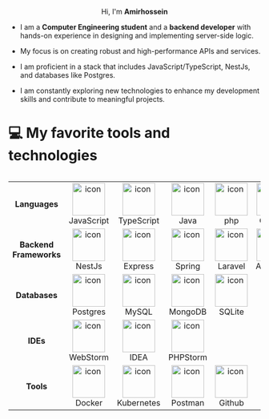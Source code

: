 <p align="center">Hi, I'm <strong>Amirhossein</strong></p>

- I am a **Computer Engineering student** and a **backend developer** with hands-on experience in designing and implementing server-side logic. 

- My focus is on creating robust and high-performance APIs and services. 

- I am proficient in a stack that includes JavaScript/TypeScript, NestJs, and databases like Postgres. 

- I am constantly exploring new technologies to enhance my development skills and contribute to meaningful projects.

# 💻 My favorite tools and technologies

<table align="left">
  <tr>
    <td align="center"><strong>Languages</strong></td>
    <td align="center" width="96">
        <img src="https://skillicons.dev/icons?i=js&theme=dark" alt="icon" width="65" height="65" />
      <br>JavaScript
    </td>
    <td align="center" width="96">
        <img src="https://skillicons.dev/icons?i=ts&theme=dark" alt="icon" width="65" height="65" />
      <br>TypeScript
    </td>
    <td align="center" width="96">
        <img src="https://skillicons.dev/icons?i=java&theme=dark" alt="icon" width="65" height="65" />
      <br>Java
    </td>
    <td align="center" width="96">
        <img src="https://skillicons.dev/icons?i=php&theme=dark" alt="icon" width="65" height="65" />
      <br>php
    </td>
    <td align="center" width="96">
        <img src="https://skillicons.dev/icons?i=go&theme=dark" alt="icon" width="65" height="65" />
      <br>Golang
    </td>
    <td align="center" width="96">
        <img src="https://skillicons.dev/icons?i=cs&theme=dark" alt="icon" width="65" height="65" />
      <br>C#
    </td>
  </tr>
  <tr>
    <td align="center"><strong>Backend Frameworks</strong></td>
    <td align="center" width="96">
        <img src="https://skillicons.dev/icons?i=nestjs&theme=dark" alt="icon" width="65" height="65" />
      <br>NestJs
    </td>
    <td align="center" width="96">
        <img src="https://skillicons.dev/icons?i=express&theme=dark" alt="icon" width="65" height="65" />
      <br>Express
    </td>
    <td align="center" width="96">
        <img src="https://skillicons.dev/icons?i=spring&theme=dark" alt="icon" width="65" height="65" />
      <br>Spring
    </td>
    <td align="center" width="96">
        <img src="https://skillicons.dev/icons?i=laravel&theme=dark" alt="icon" width="65" height="65" />
      <br>Laravel
    </td>
    <td align="center" width="96">
        <img src="https://skillicons.dev/icons?i=dotnet&theme=dark" alt="icon" width="65" height="65" />
      <br>ASP.NET 
    </td>
  </tr>
  <tr>
    <td align="center"><strong>Databases</strong></td>
    <td align="center" width="96">
        <img src="https://skillicons.dev/icons?i=postgres&theme=dark" alt="icon" width="65" height="65" />
      <br>Postgres
    </td>
    <td align="center" width="96">
        <img src="https://skillicons.dev/icons?i=mysql&theme=dark" alt="icon" width="65" height="65" />
      <br>MySQL
    </td>
    <td align="center" width="96">
        <img src="https://skillicons.dev/icons?i=mongodb&theme=dark" alt="icon" width="65" height="65" />
      <br>MongoDB
    </td>
    <td align="center" width="96">
        <img src="https://skillicons.dev/icons?i=sqlite&theme=dark" alt="icon" width="65" height="65" />
      <br>SQLite
    </td>
  </tr>
  <tr>
    <td align="center"><strong>IDEs</strong></td>
    <td align="center" width="96">
        <img src="https://skillicons.dev/icons?i=webstorm&theme=dark" alt="icon" width="65" height="65" />
      <br>WebStorm
    </td>
    <td align="center" width="96">
        <img src="https://skillicons.dev/icons?i=idea&theme=dark" alt="icon" width="65" height="65" />
      <br>IDEA
    </td>
    <td align="center" width="96">
        <img src="https://skillicons.dev/icons?i=phpstorm&theme=dark" alt="icon" width="65" height="65" />
      <br>PHPStorm
    </td>
  </tr>
  <tr>
    <td align="center"><strong>Tools</strong></td>
    <td align="center" width="96">
        <img src="https://skillicons.dev/icons?i=docker&theme=dark" alt="icon" width="65" height="65" />
      <br>Docker
    </td>
    <td align="center" width="96">
        <img src="https://skillicons.dev/icons?i=kubernetes&theme=dark" alt="icon" width="65" height="65" />
      <br>Kubernetes
    </td>
    <td align="center" width="96">
        <img src="https://skillicons.dev/icons?i=postman&theme=dark" alt="icon" width="65" height="65" />
      <br>Postman
    </td>
    <td align="center" width="96">
        <img src="https://skillicons.dev/icons?i=github&theme=dark" alt="icon" width="65" height="65" />
      <br>Github
    </td>
  </tr>
</table>
